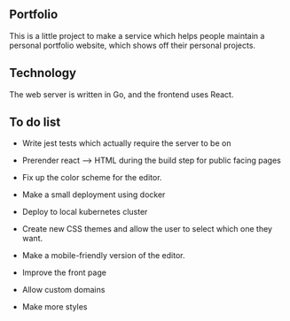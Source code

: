 ## Portfolio

This is a little project to make a service which helps people maintain
a personal portfolio website, which shows off their personal projects.

## Technology

The web server is written in Go, and the frontend uses React.

## To do list

  - Write jest tests which actually require the server to be on
  - Prerender react --> HTML during the build step for public facing pages

  - Fix up the color scheme for the editor.

  - Make a small deployment using docker
  - Deploy to local kubernetes cluster

  - Create new CSS themes and allow the user to select which one they want.
  - Make a mobile-friendly version of the editor.

  - Improve the front page

  - Allow custom domains
  - Make more styles
